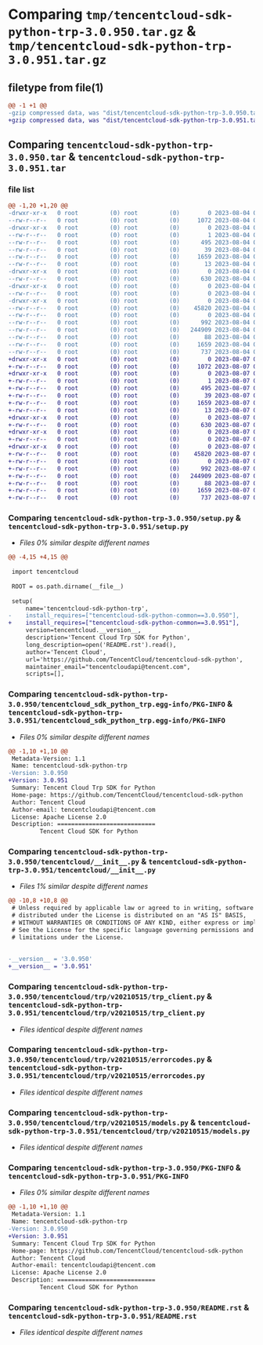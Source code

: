 # Comparing `tmp/tencentcloud-sdk-python-trp-3.0.950.tar.gz` & `tmp/tencentcloud-sdk-python-trp-3.0.951.tar.gz`

## filetype from file(1)

```diff
@@ -1 +1 @@
-gzip compressed data, was "dist/tencentcloud-sdk-python-trp-3.0.950.tar", last modified: Fri Aug  4 00:37:22 2023, max compression
+gzip compressed data, was "dist/tencentcloud-sdk-python-trp-3.0.951.tar", last modified: Mon Aug  7 00:37:15 2023, max compression
```

## Comparing `tencentcloud-sdk-python-trp-3.0.950.tar` & `tencentcloud-sdk-python-trp-3.0.951.tar`

### file list

```diff
@@ -1,20 +1,20 @@
-drwxr-xr-x   0 root         (0) root         (0)        0 2023-08-04 00:37:22.000000 tencentcloud-sdk-python-trp-3.0.950/
--rw-r--r--   0 root         (0) root         (0)     1072 2023-08-04 00:37:22.000000 tencentcloud-sdk-python-trp-3.0.950/setup.py
-drwxr-xr-x   0 root         (0) root         (0)        0 2023-08-04 00:37:22.000000 tencentcloud-sdk-python-trp-3.0.950/tencentcloud_sdk_python_trp.egg-info/
--rw-r--r--   0 root         (0) root         (0)        1 2023-08-04 00:37:22.000000 tencentcloud-sdk-python-trp-3.0.950/tencentcloud_sdk_python_trp.egg-info/dependency_links.txt
--rw-r--r--   0 root         (0) root         (0)      495 2023-08-04 00:37:22.000000 tencentcloud-sdk-python-trp-3.0.950/tencentcloud_sdk_python_trp.egg-info/SOURCES.txt
--rw-r--r--   0 root         (0) root         (0)       39 2023-08-04 00:37:22.000000 tencentcloud-sdk-python-trp-3.0.950/tencentcloud_sdk_python_trp.egg-info/requires.txt
--rw-r--r--   0 root         (0) root         (0)     1659 2023-08-04 00:37:22.000000 tencentcloud-sdk-python-trp-3.0.950/tencentcloud_sdk_python_trp.egg-info/PKG-INFO
--rw-r--r--   0 root         (0) root         (0)       13 2023-08-04 00:37:22.000000 tencentcloud-sdk-python-trp-3.0.950/tencentcloud_sdk_python_trp.egg-info/top_level.txt
-drwxr-xr-x   0 root         (0) root         (0)        0 2023-08-04 00:37:22.000000 tencentcloud-sdk-python-trp-3.0.950/tencentcloud/
--rw-r--r--   0 root         (0) root         (0)      630 2023-08-04 00:37:22.000000 tencentcloud-sdk-python-trp-3.0.950/tencentcloud/__init__.py
-drwxr-xr-x   0 root         (0) root         (0)        0 2023-08-04 00:37:22.000000 tencentcloud-sdk-python-trp-3.0.950/tencentcloud/trp/
--rw-r--r--   0 root         (0) root         (0)        0 2023-08-04 00:37:22.000000 tencentcloud-sdk-python-trp-3.0.950/tencentcloud/trp/__init__.py
-drwxr-xr-x   0 root         (0) root         (0)        0 2023-08-04 00:37:22.000000 tencentcloud-sdk-python-trp-3.0.950/tencentcloud/trp/v20210515/
--rw-r--r--   0 root         (0) root         (0)    45820 2023-08-04 00:37:22.000000 tencentcloud-sdk-python-trp-3.0.950/tencentcloud/trp/v20210515/trp_client.py
--rw-r--r--   0 root         (0) root         (0)        0 2023-08-04 00:37:22.000000 tencentcloud-sdk-python-trp-3.0.950/tencentcloud/trp/v20210515/__init__.py
--rw-r--r--   0 root         (0) root         (0)      992 2023-08-04 00:37:22.000000 tencentcloud-sdk-python-trp-3.0.950/tencentcloud/trp/v20210515/errorcodes.py
--rw-r--r--   0 root         (0) root         (0)   244909 2023-08-04 00:37:22.000000 tencentcloud-sdk-python-trp-3.0.950/tencentcloud/trp/v20210515/models.py
--rw-r--r--   0 root         (0) root         (0)       88 2023-08-04 00:37:22.000000 tencentcloud-sdk-python-trp-3.0.950/setup.cfg
--rw-r--r--   0 root         (0) root         (0)     1659 2023-08-04 00:37:22.000000 tencentcloud-sdk-python-trp-3.0.950/PKG-INFO
--rw-r--r--   0 root         (0) root         (0)      737 2023-08-04 00:37:22.000000 tencentcloud-sdk-python-trp-3.0.950/README.rst
+drwxr-xr-x   0 root         (0) root         (0)        0 2023-08-07 00:37:15.000000 tencentcloud-sdk-python-trp-3.0.951/
+-rw-r--r--   0 root         (0) root         (0)     1072 2023-08-07 00:37:15.000000 tencentcloud-sdk-python-trp-3.0.951/setup.py
+drwxr-xr-x   0 root         (0) root         (0)        0 2023-08-07 00:37:15.000000 tencentcloud-sdk-python-trp-3.0.951/tencentcloud_sdk_python_trp.egg-info/
+-rw-r--r--   0 root         (0) root         (0)        1 2023-08-07 00:37:15.000000 tencentcloud-sdk-python-trp-3.0.951/tencentcloud_sdk_python_trp.egg-info/dependency_links.txt
+-rw-r--r--   0 root         (0) root         (0)      495 2023-08-07 00:37:15.000000 tencentcloud-sdk-python-trp-3.0.951/tencentcloud_sdk_python_trp.egg-info/SOURCES.txt
+-rw-r--r--   0 root         (0) root         (0)       39 2023-08-07 00:37:15.000000 tencentcloud-sdk-python-trp-3.0.951/tencentcloud_sdk_python_trp.egg-info/requires.txt
+-rw-r--r--   0 root         (0) root         (0)     1659 2023-08-07 00:37:15.000000 tencentcloud-sdk-python-trp-3.0.951/tencentcloud_sdk_python_trp.egg-info/PKG-INFO
+-rw-r--r--   0 root         (0) root         (0)       13 2023-08-07 00:37:15.000000 tencentcloud-sdk-python-trp-3.0.951/tencentcloud_sdk_python_trp.egg-info/top_level.txt
+drwxr-xr-x   0 root         (0) root         (0)        0 2023-08-07 00:37:15.000000 tencentcloud-sdk-python-trp-3.0.951/tencentcloud/
+-rw-r--r--   0 root         (0) root         (0)      630 2023-08-07 00:37:15.000000 tencentcloud-sdk-python-trp-3.0.951/tencentcloud/__init__.py
+drwxr-xr-x   0 root         (0) root         (0)        0 2023-08-07 00:37:15.000000 tencentcloud-sdk-python-trp-3.0.951/tencentcloud/trp/
+-rw-r--r--   0 root         (0) root         (0)        0 2023-08-07 00:37:15.000000 tencentcloud-sdk-python-trp-3.0.951/tencentcloud/trp/__init__.py
+drwxr-xr-x   0 root         (0) root         (0)        0 2023-08-07 00:37:15.000000 tencentcloud-sdk-python-trp-3.0.951/tencentcloud/trp/v20210515/
+-rw-r--r--   0 root         (0) root         (0)    45820 2023-08-07 00:37:15.000000 tencentcloud-sdk-python-trp-3.0.951/tencentcloud/trp/v20210515/trp_client.py
+-rw-r--r--   0 root         (0) root         (0)        0 2023-08-07 00:37:15.000000 tencentcloud-sdk-python-trp-3.0.951/tencentcloud/trp/v20210515/__init__.py
+-rw-r--r--   0 root         (0) root         (0)      992 2023-08-07 00:37:15.000000 tencentcloud-sdk-python-trp-3.0.951/tencentcloud/trp/v20210515/errorcodes.py
+-rw-r--r--   0 root         (0) root         (0)   244909 2023-08-07 00:37:15.000000 tencentcloud-sdk-python-trp-3.0.951/tencentcloud/trp/v20210515/models.py
+-rw-r--r--   0 root         (0) root         (0)       88 2023-08-07 00:37:15.000000 tencentcloud-sdk-python-trp-3.0.951/setup.cfg
+-rw-r--r--   0 root         (0) root         (0)     1659 2023-08-07 00:37:15.000000 tencentcloud-sdk-python-trp-3.0.951/PKG-INFO
+-rw-r--r--   0 root         (0) root         (0)      737 2023-08-07 00:37:15.000000 tencentcloud-sdk-python-trp-3.0.951/README.rst
```

### Comparing `tencentcloud-sdk-python-trp-3.0.950/setup.py` & `tencentcloud-sdk-python-trp-3.0.951/setup.py`

 * *Files 0% similar despite different names*

```diff
@@ -4,15 +4,15 @@
 
 import tencentcloud
 
 ROOT = os.path.dirname(__file__)
 
 setup(
     name='tencentcloud-sdk-python-trp',
-    install_requires=["tencentcloud-sdk-python-common==3.0.950"],
+    install_requires=["tencentcloud-sdk-python-common==3.0.951"],
     version=tencentcloud.__version__,
     description='Tencent Cloud Trp SDK for Python',
     long_description=open('README.rst').read(),
     author='Tencent Cloud',
     url='https://github.com/TencentCloud/tencentcloud-sdk-python',
     maintainer_email="tencentcloudapi@tencent.com",
     scripts=[],
```

### Comparing `tencentcloud-sdk-python-trp-3.0.950/tencentcloud_sdk_python_trp.egg-info/PKG-INFO` & `tencentcloud-sdk-python-trp-3.0.951/tencentcloud_sdk_python_trp.egg-info/PKG-INFO`

 * *Files 0% similar despite different names*

```diff
@@ -1,10 +1,10 @@
 Metadata-Version: 1.1
 Name: tencentcloud-sdk-python-trp
-Version: 3.0.950
+Version: 3.0.951
 Summary: Tencent Cloud Trp SDK for Python
 Home-page: https://github.com/TencentCloud/tencentcloud-sdk-python
 Author: Tencent Cloud
 Author-email: tencentcloudapi@tencent.com
 License: Apache License 2.0
 Description: ============================
         Tencent Cloud SDK for Python
```

### Comparing `tencentcloud-sdk-python-trp-3.0.950/tencentcloud/__init__.py` & `tencentcloud-sdk-python-trp-3.0.951/tencentcloud/__init__.py`

 * *Files 1% similar despite different names*

```diff
@@ -10,8 +10,8 @@
 # Unless required by applicable law or agreed to in writing, software
 # distributed under the License is distributed on an "AS IS" BASIS,
 # WITHOUT WARRANTIES OR CONDITIONS OF ANY KIND, either express or implied.
 # See the License for the specific language governing permissions and
 # limitations under the License.
 
 
-__version__ = '3.0.950'
+__version__ = '3.0.951'
```

### Comparing `tencentcloud-sdk-python-trp-3.0.950/tencentcloud/trp/v20210515/trp_client.py` & `tencentcloud-sdk-python-trp-3.0.951/tencentcloud/trp/v20210515/trp_client.py`

 * *Files identical despite different names*

### Comparing `tencentcloud-sdk-python-trp-3.0.950/tencentcloud/trp/v20210515/errorcodes.py` & `tencentcloud-sdk-python-trp-3.0.951/tencentcloud/trp/v20210515/errorcodes.py`

 * *Files identical despite different names*

### Comparing `tencentcloud-sdk-python-trp-3.0.950/tencentcloud/trp/v20210515/models.py` & `tencentcloud-sdk-python-trp-3.0.951/tencentcloud/trp/v20210515/models.py`

 * *Files identical despite different names*

### Comparing `tencentcloud-sdk-python-trp-3.0.950/PKG-INFO` & `tencentcloud-sdk-python-trp-3.0.951/PKG-INFO`

 * *Files 0% similar despite different names*

```diff
@@ -1,10 +1,10 @@
 Metadata-Version: 1.1
 Name: tencentcloud-sdk-python-trp
-Version: 3.0.950
+Version: 3.0.951
 Summary: Tencent Cloud Trp SDK for Python
 Home-page: https://github.com/TencentCloud/tencentcloud-sdk-python
 Author: Tencent Cloud
 Author-email: tencentcloudapi@tencent.com
 License: Apache License 2.0
 Description: ============================
         Tencent Cloud SDK for Python
```

### Comparing `tencentcloud-sdk-python-trp-3.0.950/README.rst` & `tencentcloud-sdk-python-trp-3.0.951/README.rst`

 * *Files identical despite different names*

